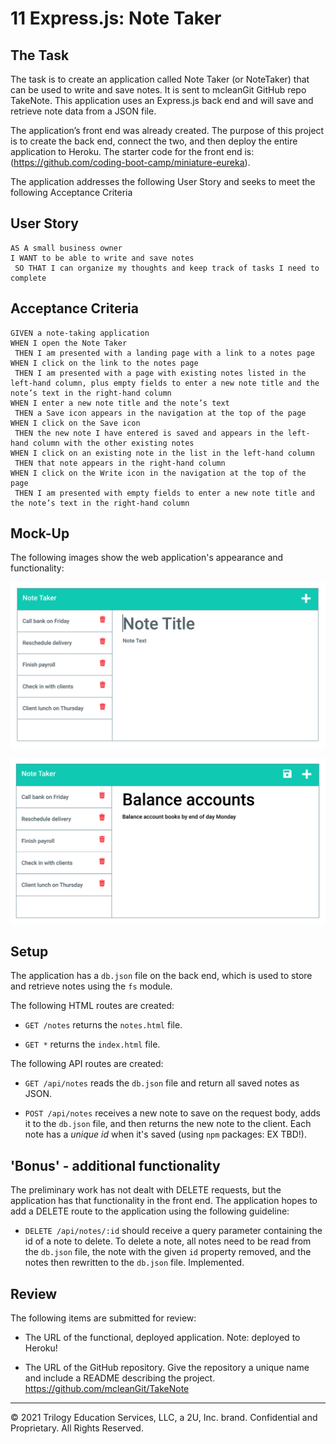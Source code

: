 # 11 Express.js: Note Taker

## The Task

The task is to create an application called Note Taker (or NoteTaker) that can be used to write and save notes. It is sent to mcleanGit GitHub repo TakeNote.
This application uses an Express.js back end and will save and retrieve note data from a JSON file.

The application’s front end was already created. The purpose of this project is to create the back end, connect the two, and then deploy the entire application to Heroku. The starter code for the front end is: (https://github.com/coding-boot-camp/miniature-eureka).

The application addresses the following User Story and seeks to meet the following Acceptance Criteria

## User Story

```
AS A small business owner
I WANT to be able to write and save notes
 SO THAT I can organize my thoughts and keep track of tasks I need to complete
```

## Acceptance Criteria

```
GIVEN a note-taking application
WHEN I open the Note Taker
 THEN I am presented with a landing page with a link to a notes page
WHEN I click on the link to the notes page
 THEN I am presented with a page with existing notes listed in the left-hand column, plus empty fields to enter a new note title and the note’s text in the right-hand column
WHEN I enter a new note title and the note’s text
 THEN a Save icon appears in the navigation at the top of the page
WHEN I click on the Save icon
 THEN the new note I have entered is saved and appears in the left-hand column with the other existing notes
WHEN I click on an existing note in the list in the left-hand column
 THEN that note appears in the right-hand column
WHEN I click on the Write icon in the navigation at the top of the page
 THEN I am presented with empty fields to enter a new note title and the note’s text in the right-hand column
```

## Mock-Up

The following images show the web application's appearance and functionality: 

![Existing notes are listed in the left-hand column with empty fields on the right-hand side for the new note’s title and text.](./Assets/11-express-homework-demo-01.png)

![Note titled “Balance accounts” reads, “Balance account books by end of day Monday,” with other notes listed on the left.](./Assets/11-express-homework-demo-02.png)

## Setup

The application has a `db.json` file on the back end, which is used to store and retrieve notes using the `fs` module.

The following HTML routes are created:

* `GET /notes` returns the `notes.html` file.

* `GET *`  returns the `index.html` file.

The following API routes are created:

* `GET /api/notes` reads the `db.json` file and return all saved notes as JSON.

* `POST /api/notes` receives a new note to save on the request body, adds it to the `db.json` file, and then returns the new note to the client. 
Each note has a *unique id* when it's saved (using `npm` packages: EX TBD!).

## 'Bonus' - additional functionality

The preliminary work has not dealt with DELETE requests, but the application has that functionality in the front end. 
The application hopes to add a DELETE route to the application using the following guideline:

* `DELETE /api/notes/:id` should receive a query parameter containing the id of a note to delete. To delete a note, all notes need to be read from the `db.json` file, the note with the given `id` property removed, and the notes then rewritten to the `db.json` file.  Implemented.

## Review

The following items are submitted for review:

* The URL of the functional, deployed application.
  Note: deployed to Heroku!

* The URL of the GitHub repository. Give the repository a unique name and include a README describing the project.
  https://github.com/mcleanGit/TakeNote


- - -
© 2021 Trilogy Education Services, LLC, a 2U, Inc. brand. Confidential and Proprietary. All Rights Reserved.

